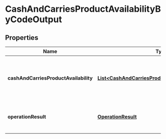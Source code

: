 
# CashAndCarriesProductAvailabilityByCodeOutput

## Properties
Name | Type | Description | Notes
------------ | ------------- | ------------- | -------------
**cashAndCarriesProductAvailability** | [**List&lt;CashAndCarriesProductAvailabilityByCodeDto&gt;**](CashAndCarriesProductAvailabilityByCodeDto.md) | Contains all the available informations about the requested order. |  [optional]
**operationResult** | [**OperationResult**](OperationResult.md) | Contains information about the result of this service call. | 



